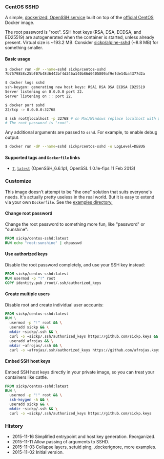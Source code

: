 ### CentOS SSHD

A simple, [dockerized, OpenSSH service][centos_sshd] built on top of the [official CentOS][centos] Docker image.

The root password is "root". SSH host keys (RSA, DSA, ECDSA, and ED25519) are autogenerated when the container is started, unless already present. Virtual size is ~193.2 MB. Consider [sickp/alpine-sshd][alpine_sshd] (~8.8 MB) for something
smaller.

#### Basic usage

```sh
$ docker run -dP --name=sshd sickp/centos-sshd
7b7579858c25bf07b48d6442bf4d346a140b86d0405809af9efde14ba4377d2a

$ docker logs sshd
ssh-keygen: generating new host keys: RSA1 RSA DSA ECDSA ED25519
Server listening on 0.0.0.0 port 22.
Server listening on :: port 22.

$ docker port sshd
22/tcp -> 0.0.0.0:32768

$ ssh root@localhost -p 32768 # on Mac/Windows replace localhost with $(docker-machine ip default)
# The root password is "root".
```

Any additional arguments are passed to `sshd`. For example, to enable debug output:

```sh
$ docker run -dP --name=sshd sickp/centos-sshd -o LogLevel=DEBUG
```

#### Supported tags and `Dockerfile` links

* [`7`][dockerfile_7], [`latest`][dockerfile_7] (OpenSSH_6.6.1p1, OpenSSL 1.0.1e-fips 11 Feb 2013)

### Customize

This image doesn't attempt to be "the one" solution that suits everyone's needs. It's actually pretty useless in the real world. But it is easy to extend via your own `Dockerfile`. See the [examples directory.][examples]

#### Change root password

Change the root password to something more fun, like "password" or "sunshine":

```dockerfile
FROM sickp/centos-sshd:latest
RUN echo "root:sunshine" | chpasswd
```

#### Use authorized keys

Disable the root password completely, and use your SSH key instead:

```dockerfile
FROM sickp/centos-sshd:latest
RUN usermod -p "!" root
COPY identity.pub /root/.ssh/authorized_keys
```

#### Create multiple users

Disable root and create individual user accounts:

```dockerfile
FROM sickp/centos-sshd:latest
RUN \
  usermod -p "!" root && \
  useradd sickp && \
  mkdir ~sickp/.ssh && \
  curl -o ~sickp/.ssh/authorized_keys https://github.com/sickp.keys && \
  useradd afrojas && \
  mkdir ~afrojas/.ssh && \
  curl -o ~afrojas/.ssh/authorized_keys https://github.com/afrojas.keys
```

#### Embed SSH host keys

Embed SSH host keys directly in your private image, so you can treat your containers like cattle.

```dockerfile
FROM sickp/centos-sshd:latest
RUN \
  usermod -p "!" root && \
  ssh-keygen -A && \
  useradd sickp && \
  mkdir ~sickp/.ssh && \
  curl -o ~sickp/.ssh/authorized_keys https://github.com/sickp.keys
```

### History

- 2015-11-16 Simplified entrypoint and host key generation. Reorganized.
- 2015-11-11 Allow passing of arguments to SSHD.
- 2015-11-03 Collapse layers, setuid ping, .dockerignore, more examples.
- 2015-11-02 Initial version.

[centos_sshd]:  https://hub.docker.com/r/sickp/centos-sshd/
[centos]:       https://hub.docker.com/_/centos/
[alpine_sshd]:  https://hub.docker.com/r/sickp/alpine-sshd/
[dockerfile_7]: https://github.com/sickp/docker-centos-sshd/tree/master/versions/7/Dockerfile
[examples]:     https://github.com/sickp/docker-centos-sshd/tree/master/examples/
